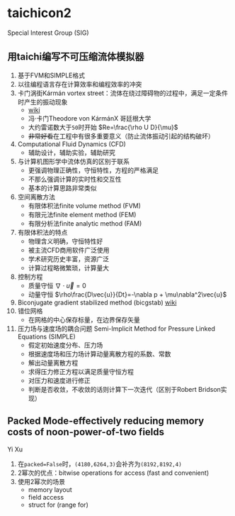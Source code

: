 # taichicon2

Special Interest Group (SIG)

## 用taichi编写不可压缩流体模拟器

1. 基于FVM和SIMPLE格式
2. 以往编程语言存在计算效率和编程效率的冲突
3. 卡门涡街Kármán vortex street：流体在绕过障碍物的过程中，满足一定条件时产生的振动现象
   * [wiki](https://en.wikipedia.org/wiki/K%C3%A1rm%C3%A1n_vortex_street)
   * 冯·卡门Theodore von KármánX 哥廷根大学
   * 大约雷诺数大于`50`时开始 $Re=\frac{\rho U D}{\mu}$
   * ~~非常好看~~在工程中有很多重要意义（防止流体振动引起的结构破坏）
4. Computational Fluid Dynamics (CFD)
   * 辅助设计，辅助实验，辅助研究
5. 与计算机图形学中流体仿真的区别于联系
   * 更强调物理正确性，守恒特性，方程的严格满足
   * 不那么强调计算的实时性和交互性
   * 基本的计算思路非常类似
6. 空间离散方法
   * 有限体积法finite volume method (FVM)
   * 有限元法finite element method (FEM)
   * 有限分析法finite analytic method (FAM)
7. 有限体积法的特点
   * 物理含义明确，守恒特性好
   * 被主流CFD商用软件广泛使用
   * 学术研究历史丰富，资源广泛
   * 计算过程略微繁琐，计算量大
8. 控制方程
   * 质量守恒 $\nabla\cdot\vec{u}=0$
   * 动量守恒 $\rho\frac{D\vec{u}}{Dt}=-\nabla p + \mu\nabla^2\vec{u}$
9. Biconjugate gradient stabilized method (bicgstab) [wiki](https://en.wikipedia.org/wiki/Biconjugate_gradient_stabilized_method)
10. 错位网格
    * 在网格的中心保存标量，在边界保存矢量
11. 压力场与速度场的耦合问题 Semi-Implicit Method for Pressure Linked Equations (SIMPLE)
    * 假定初始速度分布、压力场
    * 根据速度场和压力场计算动量离散方程的系数、常数
    * 解出动量离散方程
    * 求得压力修正方程以满足质量守恒方程
    * 对压力和速度进行修正
    * 判断是否收敛，不收敛的话则计算下一次迭代（区别于Robert Bridson实现）

## Packed Mode-effectively reducing memory costs of noon-power-of-two fields

Yi Xu

1. 在`packed=False`时，`(4180,6264,3)`会补齐为`(8192,8192,4)`
2. 2幂次的优点：bitwise operations for access (fast and convenient)
3. 使用2幂次的场景
   * memory layout
   * field access
   * struct for (range for)
